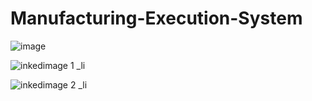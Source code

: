 # Manufacturing-Execution-System

![image](https://user-images.githubusercontent.com/39087452/50377806-e9145280-0634-11e9-9324-70d4242f875c.png)

![inkedimage 1 _li](https://user-images.githubusercontent.com/39087452/50377807-e9ace900-0634-11e9-9bdf-67218acb1be2.png)

![inkedimage 2 _li](https://user-images.githubusercontent.com/39087452/50377808-e9ace900-0634-11e9-9cc8-a9547232440c.png)
